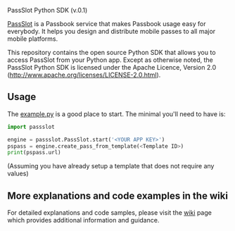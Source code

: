 PassSlot Python SDK (v.0.1)

[PassSlot](http://www.passslot.com) is a Passbook service that makes Passbook usage easy for everybody. It helps you design and distribute mobile passes to all major mobile platforms.

This repository contains the open source Python SDK that allows you to
access PassSlot from your Python app. Except as otherwise noted,
the PassSlot Python SDK is licensed under the Apache Licence, Version 2.0
(http://www.apache.org/licenses/LICENSE-2.0.html).

Usage
-----

The [example.py](example.py) is a good place to start. The minimal you'll need to
have is:
```python
import passslot

engine = passslot.PassSlot.start('<YOUR APP KEY>')
pspass = engine.create_pass_from_template(<Template ID>)
print(pspass.url)
```
(Assuming you have already setup a template that does not require any values)

More explanations and code examples in the wiki
----
For detailed explanations and code samples, please visit the [wiki](https://github.com/passslot/passslot-python-sdk/wiki) page which provides additional information and guidance.
